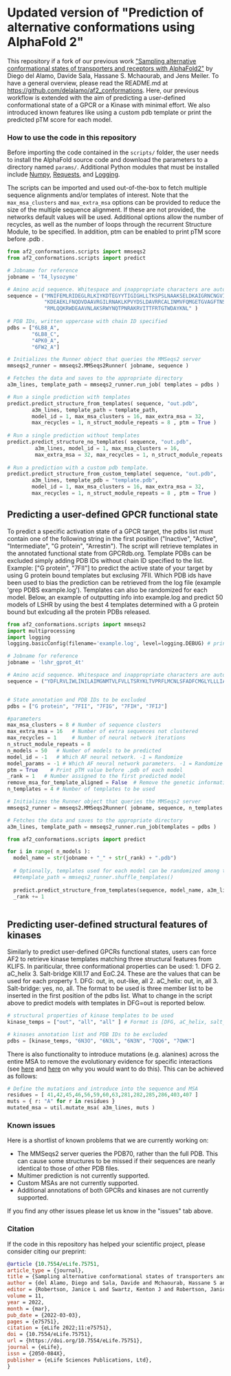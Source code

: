 # Updated version of "Prediction of alternative conformations using AlphaFold 2"

This repository if a fork of our previous work ["Sampling alternative conformational states of transporters and receptors with AlphaFold2"](https://elifesciences.org/articles/75751) by Diego del Alamo, Davide Sala, Hassane S. Mchaourab, and Jens Meiler. To have a general overview, please read the README.md at https://github.com/delalamo/af2_conformations. Here, our previous workflow is extended with the aim of predicting a user-defined conformational state of a GPCR or a Kinase with minimal effort. We also introduced known features like using a custom pdb template or print the predicted pTM score for each model.

### How to use the code in this repository

Before importing the code contained in the `scripts/` folder, the user needs to install the AlphaFold source code and download the parameters to a directory named `params/`. Additional Python modules that must be installed include [Numpy](https://numpy.org/), [Requests](https://docs.python-requests.org/en/latest/), and [Logging](https://abseil.io/docs/python/guides/logging).

The scripts can be imported and used out-of-the-box to fetch multiple sequence alignments and/or templates of interest. Note that the `max_msa_clusters` and `max_extra_msa` options can be provided to reduce the size of the multiple sequence alignment. If these are not provided, the networks default values will be used. Additional options allow the number of recycles, as well as the number of loops through the recurrent Structure Module, to be specified. In addition, ptm can be enabled to print pTM score before .pdb . 

```python
from af2_conformations.scripts import mmseqs2
from af2_conformations.scripts import predict

# Jobname for reference
jobname = 'T4_lysozyme'

# Amino acid sequence. Whitespace and inappropriate characters are automatically removed
sequence = ("MNIFEMLRIDEGLRLKIYKDTEGYYTIGIGHLLTKSPSLNAAKSELDKAIGRNCNGVIT"
            "KDEAEKLFNQDVDAAVRGILRNAKLKPVYDSLDAVRRCALINMVFQMGETGVAGFTNSL"
            "RMLQQKRWDEAAVNLAKSRWYNQTPNRAKRVITTFRTGTWDAYKNL" )
            
# PDB IDs, written uppercase with chain ID specified
pdbs = ["6LB8_A",
        "6LB8_C",
        "4PK0_A",
        "6FW2_A"]

# Initializes the Runner object that queries the MMSeqs2 server
mmseqs2_runner = mmseqs2.MMSeqs2Runner( jobname, sequence )

# Fetches the data and saves to the appropriate directory
a3m_lines, template_path = mmseqs2_runner.run_job( templates = pdbs )

# Run a single prediction with templates
predict.predict_structure_from_templates( sequence, "out.pdb",
        a3m_lines, template_path = template_path,
        model_id = 1, max_msa_clusters = 16, max_extra_msa = 32,
        max_recycles = 1, n_struct_module_repeats = 8 , ptm = True )
        
# Run a single prediction without templates 
predict.predict_structure_no_templates( sequence, "out.pdb",
         a3m_lines, model_id = 1, max_msa_clusters = 16,
         max_extra_msa = 32, max_recycles = 1, n_struct_module_repeats = 8, ptm = True )
         
# Run a prediction with a custom pdb template. 
predict.predict_structure_from_custom_template( sequence, "out.pdb",
        a3m_lines, template_pdb = "template.pdb",
        model_id = 1, max_msa_clusters = 16, max_extra_msa = 32,
        max_recycles = 1, n_struct_module_repeats = 8 , ptm = True )
```
## Predicting a user-defined GPCR functional state

To predict a specific activation state of a GPCR target, the pdbs list must contain one of the following string in the first position ("Inactive", "Active", "Intermediate", "G protein", "Arrestin"). The script will retrieve templates in the annotated functional state from GPCRdb.org. Template PDBs can be excluded simply adding PDB IDs without chain ID specified to the list. Example: ["G protein", "7FII"] to predict the active state of your target by using G protein bound templates but exclusing 7FII. Which PDB ids have been used to bias the prediction can be retrieved from the log file (example 'grep PDBS example.log'). 
Templates can also be randomized for each model. 
Below, an example of outputting info into example.log and predict 50 models of LSHR by using the best 4 templates determined with a G protein bound but exlcuding all the protein PDBs released.  

```python
from af2_conformations.scripts import mmseqs2
import multiprocessing
import logging
logging.basicConfig(filename='example.log', level=logging.DEBUG) # print log with debug level

# Jobname for reference
jobname = 'lshr_gprot_4t'

# Amino acid sequence. Whitespace and inappropriate characters are automatically removed
sequence = ("YDFLRVLIWLINILAIMGNMTVLFVLLTSRYKLTVPRFLMCNLSFADFCMGLYLLLIASVDSQTKGQYYNHAIDWQTGSGCSTAGFFTVFASELSVYTLTVITLERWHTITYAIHLDQKLRLRHAILIMLGGWLFSSLIAMLPLVGVSNYMKVSICFPMDVETTLSQVYILTILILNVVAFFIICACYIKIYFAVRNPELMATNKDTKIAKKMAILIFTDFTCMAPISFFAISAAFKVPLITVTNSKVLLVLFYPINSCANPFLYAIFTKTFQRDFFLLLSKFGCC")


# State annotation and PDB IDs to be excluded
pdbs = ["G protein", "7FII", "7FIG", "7FIH", "7FIJ"]

#parameters
max_msa_clusters = 8 # Number of sequence clusters
max_extra_msa = 16   # Number of extra sequences not clustered
max_recycles = 1     # Number of neural network iterations
n_struct_module_repeats = 8
n_models = 50   # Number of models to be predicted
model_id = -1   # Which AF neural network. -1 = Randomize
model_params = -1 # Which AF neural network parameters. -1 = Randomize
ptm = True    # Print pTM value before .pdb of each model
_rank = 1   # Number assigned to the first predicted model
remove_msa_for_template_aligned = False  # Remove the genetic information for regions already covered by templates. Copied from Heo L. et al., DOI: 10.1002/prot.26382.
n_templates = 4 # Number of templates to be used

# Initializes the Runner object that queries the MMSeqs2 server
mmseqs2_runner = mmseqs2.MMSeqs2Runner( jobname, sequence, n_templates = n_templates )

# Fetches the data and saves to the appropriate directory
a3m_lines, template_path = mmseqs2_runner.run_job(templates = pdbs )

from af2_conformations.scripts import predict

for i in range( n_models ):
  model_name = str(jobname + "_" + str(_rank) + ".pdb")
  
  # Optionally, templates used for each model can be randomized among the list of PDBs matching the functional state. Uncomment line below to enable templates randomization.
  ##template_path = mmseqs2_runner.shuffle_templates()
  
  predict.predict_structure_from_templates(sequence, model_name, a3m_lines, template_path=template_path,  model_id=model_id, max_msa_clusters=max_msa_clusters, max_extra_msa=max_extra_msa, max_recycles=max_recycles, n_struct_module_repeats=n_struct_module_repeats, ptm=ptm, remove_msa_for_template_aligned=remove_msa_for_template_aligned)
  _rank += 1
  
```

## Predicting user-defined structural features of kinases

Similarly to predict user-defined GPCRs functional states, users can force AF2 to retrieve kinase templates matching three structural features from KLIFS. In pariticular, three conformational properties can be used: 1. DFG 2. aC_helix 3. Salt-bridge KIII.17 and EαC.24. These are the values that can be used for each property 1. DFG: out, in, out-like, all 2. aC_helix: out, in, all 3. Salt-bridge: yes, no, all. The format to be used is three member list to be inserted in the first position of the pdbs list. What to change in the script above to predict models with templates in DFG=out is reported below.

```python
# structural properties of kinase templates to be used
kinase_temps = ["out", "all", "all" ] # Format is [DFG, aC_helix, salt_bridge]

# kinases annotation list and PDB IDs to be excluded
pdbs = [kinase_temps, "6N3O", "6N3L", "6N3N", "7QQ6", "7QWK"]
```

There is also functionality to introduce mutations (e.g. alanines) across the entire MSA to remove the evolutionary evidence for specific interactions (see [here](https://www.biorxiv.org/content/10.1101/2021.11.29.470469v1) and [here](https://twitter.com/sokrypton/status/1464748132852547591) on why you would want to do this). This can be achieved as follows:

```python
# Define the mutations and introduce into the sequence and MSA
residues = [ 41,42,45,46,56,59,60,63,281,282,285,286,403,407 ]
muts = { r: "A" for r in residues }
mutated_msa = util.mutate_msa( a3m_lines, muts )
```
### Known issues

Here is a shortlist of known problems that we are currently working on:
* The MMSeqs2 server queries the PDB70, rather than the full PDB. This can cause some structures to be missed if their sequences are nearly identical to those of other PDB files.
* Multimer prediction is not currently supported.
* Custom MSAs are not currently supported.
* Additional annotations of both GPCRs and kinases are not currently supported.

If you find any other issues please let us know in the "issues" tab above.

### Citation

If the code in this repository has helped your scientific project, please consider citing our preprint:

```bibtex
@article {10.7554/eLife.75751,
article_type = {journal},
title = {Sampling alternative conformational states of transporters and receptors with AlphaFold2},
author = {del Alamo, Diego and Sala, Davide and Mchaourab, Hassane S and Meiler, Jens},
editor = {Robertson, Janice L and Swartz, Kenton J and Robertson, Janice L},
volume = 11,
year = 2022,
month = {mar},
pub_date = {2022-03-03},
pages = {e75751},
citation = {eLife 2022;11:e75751},
doi = {10.7554/eLife.75751},
url = {https://doi.org/10.7554/eLife.75751},
journal = {eLife},
issn = {2050-084X},
publisher = {eLife Sciences Publications, Ltd},
}
```
